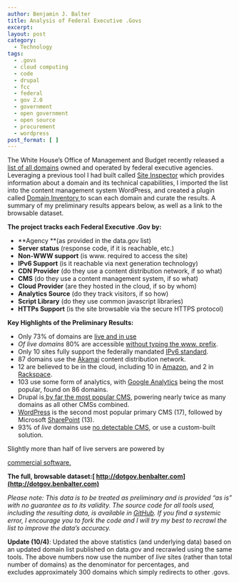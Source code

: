 ```yaml
---
author: Benjamin J. Balter
title: Analysis of Federal Executive .Govs
excerpt:
layout: post
category:
  - Technology
tags:
  - .govs
  - cloud computing
  - code
  - drupal
  - fcc
  - federal
  - gov 2.0
  - government
  - open government
  - open source
  - procurement
  - wordpress
post_format: [ ]
---
```

The White House’s Office of Management and Budget recently released a[ list of all domains](http://explore.data.gov/Federal-Government-Finances-and-Employment/Federal-Executive-Branch-Internet-Domains/k9h8-e98h) owned and operated by federal executive agencies. Leveraging a previous tool I had built called [Site Inspector](https://github.com/benbalter/Site-Inspector) which provides information about a domain and its technical capabilities, I imported the list into the content management system WordPress, and created a plugin called [Domain Inventory ](https://github.com/benbalter/Domain-Inventory)to scan each domain and curate the results. A summary of my preliminary results appears below, as well as a link to the browsable dataset.

**The project tracks each Federal Executive .Gov by:**

*   **Agency **(as provided in the data.gov list)
*   **Server status** (response code, if it is reachable, etc.)
*   **Non-WWW support** (is www. required to access the site)
*   **IPv6 Support** (is it reachable via next generation technology)
*   **CDN Provider** (do they use a content distribution network, if so what)
*   **CMS** (do they use a content management system, if so what)
*   **Cloud Provider** (are they hosted in the cloud, if so by whom)
*   **Analytics Source** (do they track visitors, if so how)
*   **Script Library** (do they use common javascript libraries)
*   **HTTPs Support** (is the site browsable via the secure HTTPS protocol)

**Key Highlights of the Preliminary Results:**

*   Only 73% of domains are [live and in use](http://dotgov.benbalter.com/status/live/)
*   *Of live domains* 80% are accessible [without typing the www. prefix](http://dotgov.benbalter.com/nonwww/yes/).
*   Only 10 sites fully support the federally mandated [IPv6 standard](http://dotgov.benbalter.com/ipv6/yes/).
*   87 domains use the [Akamai](http://dotgov.benbalter.com/cdn/akamai/) content distribution network.
*   12 are believed to be in the cloud, including 10 in [Amazon](http://dotgov.benbalter.com/cloud/amazon/), and 2 in [Rackspace](http://dotgov.benbalter.com/cloud/rackspace/).
*   103 use some form of analytics, with [Google Analytics](http://dotgov.benbalter.com/analytics/google-analytics/) being the most popular, found on 86 domains.
*   Drupal is[ by far the most popular CMS](http://dotgov.benbalter.com/cms/drupal/), powering nearly twice as many domains as all other CMSs combined.
*   [WordPress](http://dotgov.benbalter.com/cms/wordpress/) is the second most popular primary CMS (17), followed by Microsoft [SharePoint](http://dotgov.benbalter.com/cms/sharepoint/) (13).
*   93% of *live* domains use [no detectable CMS](http://dotgov.benbalter.com/cms/none/), or use a custom-built solution.

Slightly more than half of live servers are powered by

[commercial software.](http://dotgov.benbalter.com/server_software/commercial/)

**The full, browsable dataset:[ http://dotgov.benbalter.com](http://dotgov.benbalter.com)**

*Please note: This data is to be treated as preliminary and is provided “as is” with no guarantee as to its validity. The source code for all tools used, including the resulting data, is available in [GitHub](). If you find a systemic error, I encourage you to fork the code and I will try my best to recrawl the list to improve the data’s accuracy.*

**Update (10/4)**: Updated the above statistics (and underlying data) based on an updated domain list published on data.gov and recrawled using the same tools. The above numbers now use the number of *live* sites (rather than total number of domains) as the denominator for percentages, and excludes approximately 300 domains which simply redirects to other .govs.